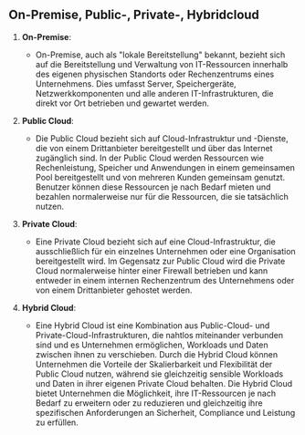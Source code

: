## On-Premise, Public-, Private-, Hybridcloud

1. **On-Premise**:
   
   - On-Premise, auch als "lokale Bereitstellung" bekannt, bezieht sich auf die Bereitstellung und Verwaltung von IT-Ressourcen innerhalb des eigenen physischen Standorts oder Rechenzentrums eines Unternehmens. Dies umfasst Server, Speichergeräte, Netzwerkkomponenten und alle anderen IT-Infrastrukturen, die direkt vor Ort betrieben und gewartet werden. 

2. **Public Cloud**:
   
   - Die Public Cloud bezieht sich auf Cloud-Infrastruktur und -Dienste, die von einem Drittanbieter bereitgestellt und über das Internet zugänglich sind. In der Public Cloud werden Ressourcen wie Rechenleistung, Speicher und Anwendungen in einem gemeinsamen Pool bereitgestellt und von mehreren Kunden gemeinsam genutzt. Benutzer können diese Ressourcen je nach Bedarf mieten und bezahlen normalerweise nur für die Ressourcen, die sie tatsächlich nutzen. 

3. **Private Cloud**:
   
   - Eine Private Cloud bezieht sich auf eine Cloud-Infrastruktur, die ausschließlich für ein einzelnes Unternehmen oder eine Organisation bereitgestellt wird. Im Gegensatz zur Public Cloud wird die Private Cloud normalerweise hinter einer Firewall betrieben und kann entweder in einem internen Rechenzentrum des Unternehmens oder von einem Drittanbieter gehostet werden. 

4. **Hybrid Cloud**:
   
   - Eine Hybrid Cloud ist eine Kombination aus Public-Cloud- und Private-Cloud-Infrastrukturen, die nahtlos miteinander verbunden sind und es Unternehmen ermöglichen, Workloads und Daten zwischen ihnen zu verschieben. Durch die Hybrid Cloud können Unternehmen die Vorteile der Skalierbarkeit und Flexibilität der Public Cloud nutzen, während sie gleichzeitig sensible Workloads und Daten in ihrer eigenen Private Cloud behalten. Die Hybrid Cloud bietet Unternehmen die Möglichkeit, ihre IT-Ressourcen je nach Bedarf zu erweitern oder zu reduzieren und gleichzeitig ihre spezifischen Anforderungen an Sicherheit, Compliance und Leistung zu erfüllen.
